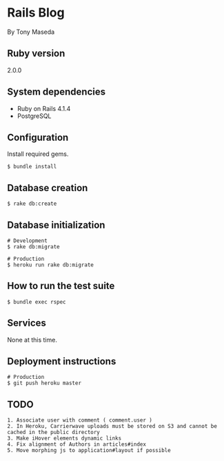 # Rails Blog

By Tony Maseda

## Ruby version

2.0.0

## System dependencies

* Ruby on Rails 4.1.4
* PostgreSQL

## Configuration

Install required gems.
```
$ bundle install
```

## Database creation

```
$ rake db:create
```

## Database initialization

```
# Development
$ rake db:migrate

# Production
$ heroku run rake db:migrate
```

## How to run the test suite

```
$ bundle exec rspec
```

## Services

None at this time.

## Deployment instructions

```
# Production
$ git push heroku master
```

## TODO

```
1. Associate user with comment ( comment.user )
2. In Heroku, Carrierwave uploads must be stored on S3 and cannot be cached in the public directory
3. Make iHover elements dynamic links
4. Fix alignment of Authors in articles#index
5. Move morphing js to application#layout if possible
```
